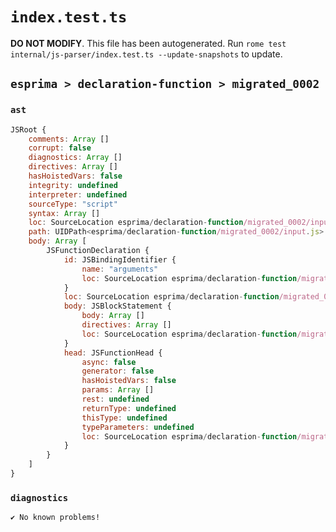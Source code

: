 # `index.test.ts`

**DO NOT MODIFY**. This file has been autogenerated. Run `rome test internal/js-parser/index.test.ts --update-snapshots` to update.

## `esprima > declaration-function > migrated_0002`

### `ast`

```javascript
JSRoot {
	comments: Array []
	corrupt: false
	diagnostics: Array []
	directives: Array []
	hasHoistedVars: false
	integrity: undefined
	interpreter: undefined
	sourceType: "script"
	syntax: Array []
	loc: SourceLocation esprima/declaration-function/migrated_0002/input.js 1:0-2:0
	path: UIDPath<esprima/declaration-function/migrated_0002/input.js>
	body: Array [
		JSFunctionDeclaration {
			id: JSBindingIdentifier {
				name: "arguments"
				loc: SourceLocation esprima/declaration-function/migrated_0002/input.js 1:9-1:18 (arguments)
			}
			loc: SourceLocation esprima/declaration-function/migrated_0002/input.js 1:0-1:24
			body: JSBlockStatement {
				body: Array []
				directives: Array []
				loc: SourceLocation esprima/declaration-function/migrated_0002/input.js 1:21-1:24
			}
			head: JSFunctionHead {
				async: false
				generator: false
				hasHoistedVars: false
				params: Array []
				rest: undefined
				returnType: undefined
				thisType: undefined
				typeParameters: undefined
				loc: SourceLocation esprima/declaration-function/migrated_0002/input.js 1:18-1:20
			}
		}
	]
}
```

### `diagnostics`

```
✔ No known problems!

```
